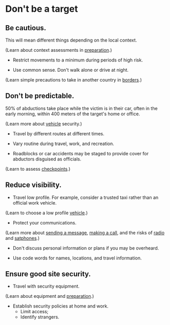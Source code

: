 [Title]: # (Reduce Opportunity)
[Order]: # (10)

# Don't be a target 

## Be cautious.

This will mean different things depending on the local context.

(Learn about context assessments in [preparation](umbrella://lesson/preparation).)

*	Restrict movements to a minimum during periods of high risk.  

*	Use common sense. Don't walk alone or drive at night.

(Learn simple precautions to take in another country in [borders](umbrella://lesson/borders).)

## Don't be predictable.

50% of abductions take place while the victim is in their car, often in the early morning, within 400 meters of the target's home or office.

(Learn more about [vehicle](umbrella://lesson/vehicles) security.)

*	Travel by different routes at different times.

*	Vary routine during travel, work, and recreation.  

*	Roadblocks or car accidents may be staged to provide cover for abductors disguised as officials. 

(Learn to assess [checkpoints](umbrella://lesson/checkpoints).)

## Reduce visibility.  

* Travel low profile. For example, consider a trusted taxi rather than an official work vehicle. 

(Learn to choose a low profile [vehicle](umbrella://lesson/vehicles).) 

* Protect your communications.

(Learn more about [sending a message](umbrella://lesson/sending-a-message), [making a call](umbrella://lesson/making-a-call), and the risks of [radio](umbrella://lesson/radio-and-satellite-phones/0) and [satphones](umbrella://lesson/radio-and-satellite-phones/1).)

* Don't discuss personal information or plans if you may be overheard. 

* Use code words for names, locations, and travel information.

## Ensure good site security. 

* Travel with security equipment.

(Learn about equipment and [preparation](umbrella://lesson/preparation).)

* Establish security policies at home and work. 
	* Limit access;
    * Identify strangers.